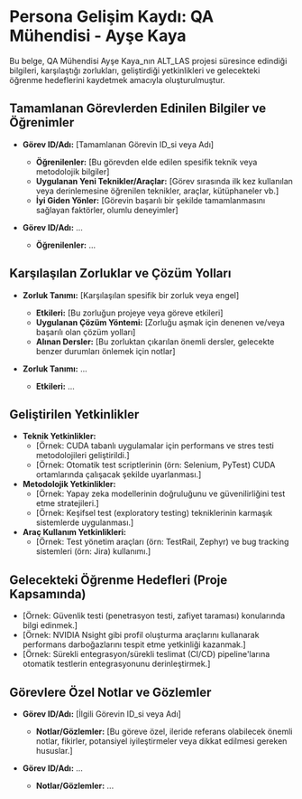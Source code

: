 # Persona Gelişim Kaydı: QA Mühendisi - Ayşe Kaya

Bu belge, QA Mühendisi Ayşe Kaya\_nın ALT_LAS projesi süresince edindiği bilgileri, karşılaştığı zorlukları, geliştirdiği yetkinlikleri ve gelecekteki öğrenme hedeflerini kaydetmek amacıyla oluşturulmuştur.

## Tamamlanan Görevlerden Edinilen Bilgiler ve Öğrenimler

*   **Görev ID/Adı:** [Tamamlanan Görevin ID\_si veya Adı]
    *   **Öğrenilenler:** [Bu görevden elde edilen spesifik teknik veya metodolojik bilgiler]
    *   **Uygulanan Yeni Teknikler/Araçlar:** [Görev sırasında ilk kez kullanılan veya derinlemesine öğrenilen teknikler, araçlar, kütüphaneler vb.]
    *   **İyi Giden Yönler:** [Görevin başarılı bir şekilde tamamlanmasını sağlayan faktörler, olumlu deneyimler]

*   **Görev ID/Adı:** ...
    *   **Öğrenilenler:** ...

## Karşılaşılan Zorluklar ve Çözüm Yolları

*   **Zorluk Tanımı:** [Karşılaşılan spesifik bir zorluk veya engel]
    *   **Etkileri:** [Bu zorluğun projeye veya göreve etkileri]
    *   **Uygulanan Çözüm Yöntemi:** [Zorluğu aşmak için denenen ve/veya başarılı olan çözüm yolları]
    *   **Alınan Dersler:** [Bu zorluktan çıkarılan önemli dersler, gelecekte benzer durumları önlemek için notlar]

*   **Zorluk Tanımı:** ...
    *   **Etkileri:** ...

## Geliştirilen Yetkinlikler

*   **Teknik Yetkinlikler:**
    *   [Örnek: CUDA tabanlı uygulamalar için performans ve stres testi metodolojileri geliştirildi.]
    *   [Örnek: Otomatik test scriptlerinin (örn: Selenium, PyTest) CUDA ortamlarında çalışacak şekilde uyarlanması.]
*   **Metodolojik Yetkinlikler:**
    *   [Örnek: Yapay zeka modellerinin doğruluğunu ve güvenilirliğini test etme stratejileri.]
    *   [Örnek: Keşifsel test (exploratory testing) tekniklerinin karmaşık sistemlerde uygulanması.]
*   **Araç Kullanım Yetkinlikleri:**
    *   [Örnek: Test yönetim araçları (örn: TestRail, Zephyr) ve bug tracking sistemleri (örn: Jira) kullanımı.]

## Gelecekteki Öğrenme Hedefleri (Proje Kapsamında)

*   [Örnek: Güvenlik testi (penetrasyon testi, zafiyet taraması) konularında bilgi edinmek.]
*   [Örnek: NVIDIA Nsight gibi profil oluşturma araçlarını kullanarak performans darboğazlarını tespit etme yetkinliği kazanmak.]
*   [Örnek: Sürekli entegrasyon/sürekli teslimat (CI/CD) pipeline\'larına otomatik testlerin entegrasyonunu derinleştirmek.]

## Görevlere Özel Notlar ve Gözlemler

*   **Görev ID/Adı:** [İlgili Görevin ID\_si veya Adı]
    *   **Notlar/Gözlemler:** [Bu göreve özel, ileride referans olabilecek önemli notlar, fikirler, potansiyel iyileştirmeler veya dikkat edilmesi gereken hususlar.]

*   **Görev ID/Adı:** ...
    *   **Notlar/Gözlemler:** ...

